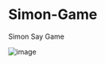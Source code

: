 # Simon-Game
Simon Say Game

![image](https://github.com/user-attachments/assets/eac21c57-0c86-4032-86b8-5e779146da74)

